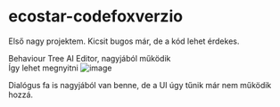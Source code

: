 # ecostar-codefoxverzio

Első nagy projektem. Kicsit bugos már, de a kód lehet érdekes.

Behaviour Tree AI Editor, nagyjából működik<br>
Így lehet megnyitni
![image](https://user-images.githubusercontent.com/26575505/174623074-6d623f92-1d9b-4bf6-89eb-f83133b3dd28.png)

Dialógus fa is nagyjából van benne, de a UI úgy tűnik már nem működik hozzá.
